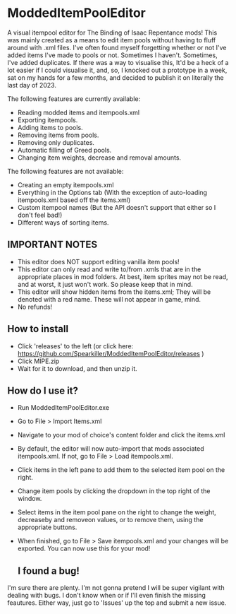# ModdedItemPoolEditor
 A visual itempool editor for The Binding of Isaac Repentance mods!
 This was mainly created as a means to edit item pools without having to fluff around with .xml files. I've often found myself forgetting whether or not I've added items I've made to pools or not. Sometimes I haven't. Sometimes, I've added duplicates. If there was a way to visualise this, It'd be a heck of a lot easier if I could visualise it, and, so, I knocked out a prototype in a week, sat on my hands for a few months, and decided to publish it on literally the last day of 2023.

 The following features are currently available:
 
 - Reading modded items and itempools.xml
 - Exporting itempools.
 - Adding items to pools.
 - Removing items from pools.
 - Removing only duplicates.
 - Automatic filling of Greed pools.
 - Changing item weights, decrease and removal amounts.

The following features are not available: 
 - Creating an empty itempools.xml
 - Everything in the Options tab (With the exception of auto-loading itempools.xml based off the items.xml)
 - Custom itempool names (But the API doesn't support that either so I don't feel bad!)
 - Different ways of sorting items.

## IMPORTANT NOTES
- This editor does NOT support editing vanilla item pools!
- This editor can only read and write to/from .xmls that are in the appropriate places in mod folders. At best, item sprites may not be read, and at worst, it just won't work. So please keep that in mind.
- This editor will show hidden items from the items.xml; They will be denoted with a red name. These will not appear in game, mind.
- No refunds!

## How to install
- Click 'releases' to the left (or click here: https://github.com/Spearkiller/ModdedItemPoolEditor/releases )
- Click MIPE.zip
- Wait for it to download, and then unzip it.

## How do I use it?
- Run ModdedItemPoolEditor.exe
- Go to File > Import Items.xml
- Navigate to your mod of choice's content folder and click the items.xml
- By default, the editor will now auto-import that mods associated itempools.xml. If not, go to File > Load itempools.xml.
- Click items in the left pane to add them to the selected item pool on the right.
- Change item pools by clicking the dropdown in the top right of the window.
- Select items in the item pool pane on the right to change the weight, decreaseby and removeon values, or to remove them, using the appropriate buttons.
- When finished, go to File > Save itempools.xml and your changes will be exported. You can now use this for your mod!
  
  ## I found a bug!
I'm sure there are plenty. 
I'm not gonna pretend I will be super vigilant with dealing with bugs. I don't know when or if I'll even finish the missing feautures. Either way, just go to 'Issues' up the top and submit a new issue.

